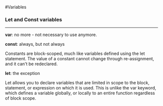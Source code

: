 #Variables

### Let and Const variables


---
**var**: no more - not necessary to use anymore.

**const**: always, but not always

Constants are block-scoped, much like variables defined using the let statement. The value of a constant cannot change through re-assignment, and it can't be redeclared.

**let**: the exception

Let allows you to declare variables that are limited in scope to the block, statement, or expression on which it is used. This is unlike the var keyword, which defines a variable globally, or locally to an entire function regardless of block scope.
